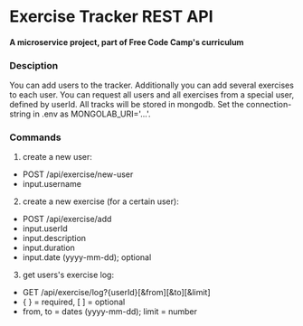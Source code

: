 # Exercise Tracker REST API

#### A microservice project, part of Free Code Camp's curriculum

### Desciption
You can add users to the tracker. Additionally you can add several exercises to each user.
You can request all users and all exercises from a special user, defined by userId.
All tracks will be stored in mongodb.
Set the connection-string in .env as MONGOLAB_URI='...'.

### Commands

1. create a new user:
- POST /api/exercise/new-user
- input.username

2) create a new exercise (for a certain user):
- POST /api/exercise/add
- input.userId
- input.description
- input.duration
- input.date (yyyy-mm-dd); optional

3) get users's exercise log:
- GET /api/exercise/log?{userId}[&from][&to][&limit]
- { } = required, [ ] = optional
- from, to = dates (yyyy-mm-dd); limit = number



